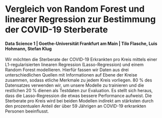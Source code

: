 # Vergleich von Random Forest und linearer Regression zur Bestimmung der COVID-19 Sterberate
#### Data Science 1 | Goethe-Universität Frankfurt am Main | Tilo Flasche, Luis Hohmann, Stefan Klug

Wir möchten die Sterberate der COVID-19 Erkrankten pro Kreis mittels einer L1-regularisierten linearen Regression (Lasso-Regression) und einem Random Forest modellieren. Hierfür fassen wir Daten aus drei unterschiedlichen Quellen mit Informationen auf Ebene der Kreise zusammen, sodass etliche Merkmale zu jedem Kreis vorliegen. 80 % des Datensatzes verwenden wir, um unsere Modelle zu trainieren und die restlichen 20 % dienen als Testdaten zur Evaluation. Es stellt sich heraus, dass die Lasso-Regression die etwas bessere Performance aufweist. Die Sterberate pro Kreis wird bei beiden Modellen indirekt am stärksten durch den prozentualen Anteil der über 59 Jährigen an COVID-19 erkrankten Personen beeinflusst. 
